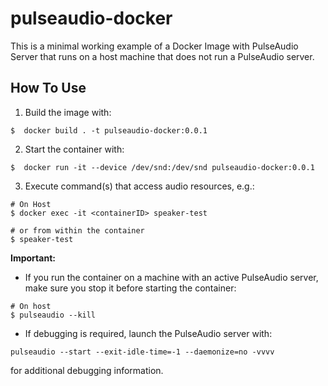 # pulseaudio-docker
This is a minimal working example of a  Docker Image with PulseAudio Server that runs on a host machine that does not run a PulseAudio server.

## How To Use
1. Build the image with:
 ```shell
 $  docker build . -t pulseaudio-docker:0.0.1
 ```

 2. Start the container with:
 ```shell
 $  docker run -it --device /dev/snd:/dev/snd pulseaudio-docker:0.0.1
 ```

 3. Execute command(s) that access audio resources, e.g.:
 ```
 # On Host
$ docker exec -it <containerID> speaker-test

 # or from within the container
$ speaker-test
 ```

 **Important:** 
 - If you run the container on a machine with an active PulseAudio server, make sure you stop it before starting the container:
```
# On host
$ pulseaudio --kill
```
- If debugging is required, launch the PulseAudio server with:
```
pulseaudio --start --exit-idle-time=-1 --daemonize=no -vvvv
```
for additional debugging information.
